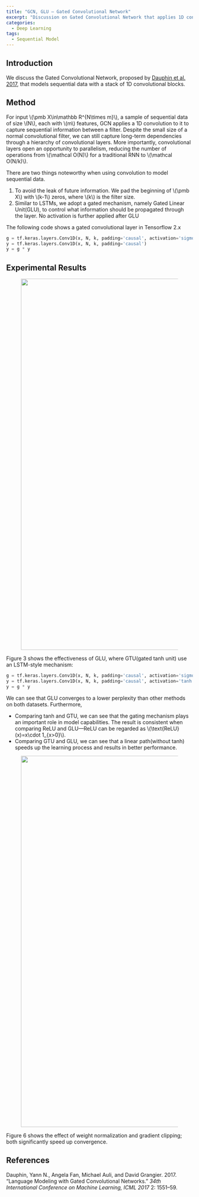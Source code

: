 ```yaml
---
title: "GCN, GLU — Gated Convolutional Network"
excerpt: "Discussion on Gated Convolutional Network that applies 1D convolution to sequential data."
categories:
  - Deep Learning
tags:
  - Sequential Model
---
```


## Introduction

We discuss the Gated Convolutional Network, proposed by [Dauphin et al. 2017](#ref1), that models sequential data with a stack of 1D convolutional blocks. 

## Method

For input \\(\pmb X\in\mathbb R^{N\times m}\\), a sample of sequential data of size \\(N\\), each with \\(m\\) features, GCN applies a 1D convolution to it to capture sequential information between a filter. Despite the small size of a normal convolutional filter, we can still capture long-term dependencies through a hierarchy of convolutional layers. More importantly, convolutional layers open an opportunity to parallelism, reducing the number of operations from \\(\mathcal O(N)\\) for a traditional RNN to \\(\mathcal O(N/k)\\).

There are two things noteworthy when using convolution to model sequential data.

1. To avoid the leak of future information. We pad the beginning of \\(\pmb X\\) with \\(k-1\\) zeros, where \\(k\\) is the filter size.
2. Similar to LSTMs, we adopt a gated mechanism, namely Gated Linear Unit(GLU), to control what information should be propagated through the layer. No activation is further applied after GLU

The following code shows a gated convolutional layer in Tensorflow 2.x

```python
g = tf.keras.layers.Conv1D(x, N, k, padding='causal', activation='sigmoid')
y = tf.keras.layers.Conv1D(x, N, k, padding='causal')
y = g * y
```

## Experimental Results

<figure>
  <img src="{{ '/images/sequential-model/GLU-Figure3.png' | absolute_url }}" alt="" width="1000">
  <figcaption></figcaption>
  <style>
    figure figcaption {
    text-align: center;
    }
  </style>
</figure>

Figure 3 shows the effectiveness of GLU, where GTU(gated tanh unit) use an LSTM-style mechanism:

```python
g = tf.keras.layers.Conv1D(x, N, k, padding='causal', activation='sigmoid')
y = tf.keras.layers.Conv1D(x, N, k, padding='causal', activation='tanh')
y = g * y
```

We can see that GLU converges to a lower perplexity than other methods on both datasets. Furthermore,

- Comparing tanh and GTU, we can see that the gating mechanism plays an important role in model capabilities. The result is consistent when comparing ReLU and GLU—ReLU can be regarded as \\(\text{ReLU}(x)=x\cdot 1_{x>0}\\).
- Comparing GTU and GLU, we can see that a linear path(without tanh) speeds up the learning process and results in better performance.

<figure>
  <img src="{{ '/images/sequential-model/GLU-Figure6.png' | absolute_url }}" alt="" width="1000">
  <figcaption></figcaption>
  <style>
    figure figcaption {
    text-align: center;
    }
  </style>
</figure>

Figure 6 shows the effect of weight normalization and gradient clipping; both significantly speed up convergence.

## References

<a name="ref1"></a>Dauphin, Yann N., Angela Fan, Michael Auli, and David Grangier. 2017. “Language Modeling with Gated Convolutional Networks.” *34th International Conference on Machine Learning, ICML 2017* 2: 1551–59.


